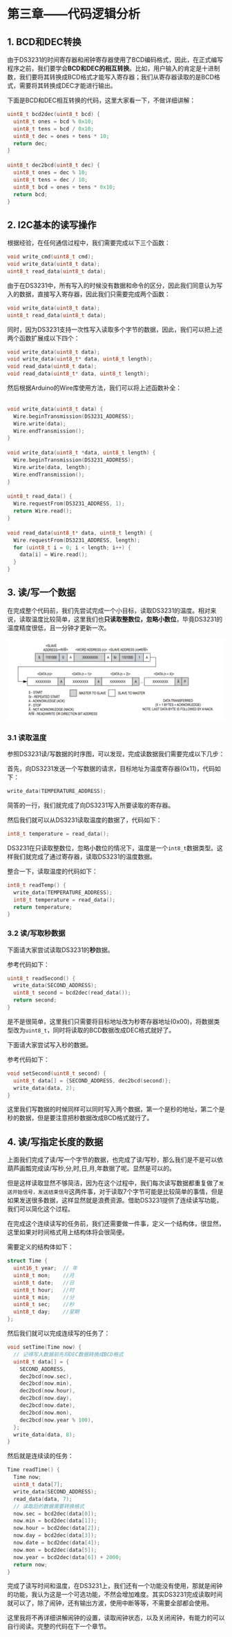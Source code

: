 # 第三章——代码逻辑分析

## 1. BCD和DEC转换

由于DS3231的时间寄存器和闹钟寄存器使用了BCD编码格式，因此，在正式编写程序之前，我们要学会**BCD和DEC的相互转换**。比如，用户输入的肯定是十进制数，我们要将其转换成BCD格式才能写入寄存器；我们从寄存器读取的是BCD格式，需要将其转换成DEC才能进行输出。

下面是BCD和DEC相互转换的代码，这里大家看一下，不做详细讲解：

```cpp
uint8_t bcd2dec(uint8_t bcd) {
  uint8_t ones = bcd % 0x10;
  uint8_t tens = bcd / 0x10;
  uint8_t dec = ones + tens * 10;
  return dec;
}

uint8_t dec2bcd(uint8_t dec) {
  uint8_t ones = dec % 10;
  uint8_t tens = dec / 10;
  uint8_t bcd = ones + tens * 0x10;
  return bcd;
}
```

## 2. I2C基本的读写操作

根据经验，在任何通信过程中，我们需要完成以下三个函数：

```cpp
void write_cmd(uint8_t cmd);
void write_data(uint8_t data);
uint8_t read_data(uint8_t data);
```

由于在DS3231中，所有写入的时候没有数据和命令的区分，因此我们同意认为写入的数据，直接写入寄存器，因此我们只需要完成两个函数：

```cpp
void write_data(uint8_t data);
uint8_t read_data(uint8_t data);
```

同时，因为DS3231支持一次性写入读取多个字节的数据，因此，我们可以把上述两个函数扩展成以下四个：


```cpp
void write_data(uint8_t data);
void write_data(uint8_t* data, uint8_t length);
void read_data(uint8_t data);
void read_data(uint8_t* data, uint8_t length);
```

然后根据Arduino的Wire库使用方法，我们可以将上述函数补全：

```cpp

void write_data(uint8_t data) {
  Wire.beginTransmission(DS3231_ADDRESS);
  Wire.write(data);
  Wire.endTransmission();
}

void write_data(uint8_t *data, uint8_t length) {
  Wire.beginTransmission(DS3231_ADDRESS);
  Wire.write(data, length);
  Wire.endTransmission();
}

uint8_t read_data() {
  Wire.requestFrom(DS3231_ADDRESS, 1);
  return Wire.read();
}

void read_data(uint8_t* data, uint8_t length) {
  Wire.requestFrom(DS3231_ADDRESS, length);
  for (uint8_t i = 0; i < length; i++) {
    data[i] = Wire.read();
  }
}
```

## 3. 读/写一个数据

在完成整个代码前，我们先尝试完成一个小目标，读取DS3231的温度。相对来说，读取温度比较简单，这里我们也**只读取整数位，忽略小数位**，毕竟DS3231的温度精度很低，且一分钟才更新一次。

![DS3231的I2C通信](../../../images/通信专题/串口通信/I2C/3.3.2-10.png)


### 3.1 读取温度

参照DS3231读/写数据的时序图，可以发现，完成读数据我们需要完成以下几步：

首先，向DS3231发送一个写数据的请求，目标地址为温度寄存器(0x11)，代码如下：

```cpp
write_data(TEMPERATURE_ADDRESS);
```

简答的一行，我们就完成了向DS3231写入所要读取的寄存器。

然后我们就可以从DS3231读取温度的数据了，代码如下：

```cpp
int8_t temperature = read_data();
```

DS3231在只读取整数位，忽略小数位的情况下，温度是一个`int8_t`数据类型。这样我们就完成了通过寄存器，读取DS3231的温度数据。

整合一下，读取温度的代码如下：

```cpp
int8_t readTemp() {
  write_data(TEMPERATURE_ADDRESS);
  int8_t temperature = read_data();
  return temperature;
}
```

### 3.2 读/写取秒数据

下面请大家尝试读取DS3231的**秒**数据。

参考代码如下：

```cpp
uint8_t readSecond() {
  write_data(SECOND_ADDRESS);
  uint8_t second = bcd2dec(read_data());
  return second;
}
```

是不是很简单，这里我们只需要将目标地址改为秒寄存器地址(0x00)，将数据类型改为`uint8_t`，同时将读取的BCD数据改成DEC格式就好了。

下面请大家尝试写入秒的数据。

参考代码如下：

```cpp
void setSecond(uint8_t second) {
  uint8_t data[] = {SECOND_ADDRESS, dec2bcd(second)};
  write_data(data, 2);
}
```

这里我们写数据的时候同样可以同时写入两个数据，第一个是秒的地址，第二个是秒的数据，但是要注意把秒数据改成BCD格式就行了。

## 4. 读/写指定长度的数据

上面我们完成了读/写一个字节的数据，也完成了读/写秒，那么我们是不是可以依葫芦画瓢完成读/写秒,分,时,日,月,年数据了呢。显然是可以的。

但是这样读取显然不够简洁，因为在这个过程中，我们每次读写数据都重复做了`发送开始信号，发送结束信号`这两件事，对于读取7个字节可能是比较简单的事情，但是如果发送很多数据，这样显然就是浪费资源。借助DS3231提供了连续读写功能，我们可以简化这个过程。

在完成这个连续读写的任务前，我们还需要做一件事，定义一个结构体，很显然，这里如果对时间格式用上结构体将会很简便。

需要定义的结构体如下：

```cpp
struct Time {
  uint16_t year;  // 年
  uint8_t mon;    //月
  uint8_t date;   //日
  uint8_t hour;   //时
  uint8_t min;    //分
  uint8_t sec;    //秒
  uint8_t day;    //星期
};
```

然后我们就可以完成连续写的任务了：

```cpp
void setTime(Time now) {
  // 记得写入数据前先将DEC数据转换成BCD格式
  uint8_t data[] = {
    SECOND_ADDRESS,
    dec2bcd(now.sec),
    dec2bcd(now.min),
    dec2bcd(now.hour),
    dec2bcd(now.day),
    dec2bcd(now.date),
    dec2bcd(now.mon),
    dec2bcd(now.year % 100),
  };
  write_data(data, 8);
}
```

然后就是连续读的任务：

```cpp
Time readTime() {
  Time now;
  uint8_t data[7];
  write_data(SECOND_ADDRESS);
  read_data(data, 7);
  // 读取后的数据需要转换格式
  now.sec = bcd2dec(data[0]);
  now.min = bcd2dec(data[1]);
  now.hour = bcd2dec(data[2]);
  now.day = bcd2dec(data[3]);
  now.date = bcd2dec(data[4]);
  now.mon = bcd2dec(data[5]);
  now.year = bcd2dec(data[6]) + 2000;
  return now;
}
```

完成了读写时间和温度，在DS3231上，我们还有一个功能没有使用，那就是闹钟的功能，我认为这是一个可选功能，不然会增加难度。其实DS3231完成读取时间就可以了，除了闹钟，还有输出方波，使用中断等等，不需要全部都会使用。

这里我将不再详细讲解闹钟的设置，读取闹钟状态，以及关闭闹钟，有能力的可以自行阅读。完整的代码在下一个章节。